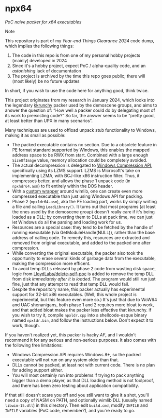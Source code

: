 # npx64

*PoC naive packer for x64 executables*

> [!NOTE]
> This repository is part of my *Year-end Things Clearance 2024* code dump, which implies the following things:
> 
> 1. The code in this repo is from one of my personal hobby projects (mainly) developed in 2024
> 2. Since it's a hobby project, expect PoC / alpha-quality code, and an *astonishing* lack of documentation
> 3. The project is archived by the time this repo goes public; there will (most likely) be no future updates
> 
> In short, if you wish to use the code here for anything good, think twice.

This project originates from my research in January 2024, which looks into the legendary [kkrunchy](https://github.com/farbrausch/fr_public/tree/master/kkrunchy) packer used by the demoscene groups, and aims to answer the question of: “How well a packer could do by delegating most of its work to preexisting code?” So far, the answer seems to be “pretty good, at least better than UPX in many scenarios”.

Many techniques are used to offload unpack stub functionality to Windows, making it as small as possible:

- The packed executable contains no section. Due to a obsolete feature in PE format standard supported by Windows, this enables the mapped address space to be RWX from start. Combined with a large enough `SizeOfImage` value, memory allocation could be completely avoided.
- The actual decompression is delegated to [Windows Compression API](https://learn.microsoft.com/en-us/windows/win32/cmpapi/-compression-portal), specifically using its LZMS support. LZMS is Microsoft's take on implementing LZMA, with  BCJ-like x86 instruction filter. Thus, it compresses better, and allows the phase 1 unpack code (in `npxhdr64.asm`) to fit entirely within the DOS header.
- With a [custom wrapper](mscompress.py) around wimlib, one can create even more compressed executable than just using Windows API for packing.
- Phase 2 (`npxldr64.asm`), aka the PE loading part, works by simply writing a file and calling `LoadLibrary()`. It turns out that most programs (at least the ones used by the demoscene group) doesn't really care if it's being loaded as a DLL; by converting them to DLLs at pack time, we can just let Windows do all the parsing and loading work for us.
- Resources are a special case: they tend to be fetched by the handle of running executable (via GetModuleHandle(NULL)), rather than the base address of calling code. To remedy this, resources are extracted and removed from original executable, and added to the packed one after compression.
- While converting the original executable, the packer also took the opportunity to erase several kinds of garbage data from the executable, making the compression more efficent.
- To avoid temp DLLs released by phase 2 code from wasting disk space, logic from [LloydLabs/delete-self-poc](https://github.com/LloydLabs/delete-self-poc) is added to remove the temp DLL from disk *immediately after it is loaded*. The program would still run just fine, just that any attempt to read that temp DLL would fail.
- Despite the repository name, this packer actually has experimental support for 32-bit x86 executables. (Well, this whole project is experimental, but this feature even more so.) It's just that due to WoW64 and UAC shenanigans, both phase 1 and 2 requires more bloat to work, and that added bloat makes the packer less effective that kkrunchy. If you wish to try it, compile `npxldr.cpp` into a shellcode-esque binary named `npxldr.bin`, and follow the instructions below. Don't expect it to work, though.

If you haven't realized yet, this packer is hacky *AF*, and I wouldn't recommend it for any serious and non-serious purposes. It also comes with the following free limitations:

- Windows Compression API requires Windows 8+, so the packed executable will not run on any system older than that.
- DLLs cannot be packed, at least not with current code. There is no plan for adding support either.
- You will most certainly run into problems if trying to pack anything bigger than a demo player, as that DLL loading method is not foolproof, and there has been zero testing about application compatibility.

If that still doesn't scare you off and you still want to give it a shot, you'll need a copy of NASM on PATH, and optionally wimlib DLL (usually named `libwim-15.dll`) in this directory. Then edit `build.cmd`, modify `INFILE` and `INFILE` variables (PoC code, remember?), and you're ready to go.

